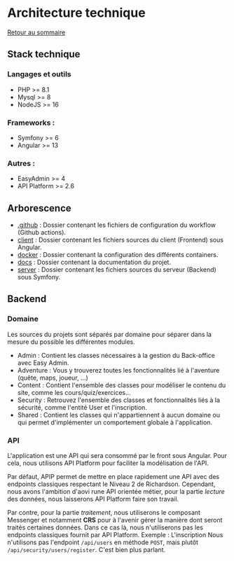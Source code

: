 # Architecture technique

[Retour au sommaire](index.md)

## Stack technique
### Langages et outils
- PHP >= 8.1
- Mysql >= 8
- NodeJS >= 16

### Frameworks :
- Symfony >= 6
- Angular >= 13

### Autres :
- EasyAdmin >= 4
- API Platform >= 2.6

## Arborescence
* [.github](../.github) : Dossier contenant les fichiers de configuration du workflow (Github actions).
* [client](../client) : Dossier contenant les fichiers sources du client (Frontend) sous Angular.
* [docker](../docker) : Dossier contenant la configuration des différents containers.
* [docs](../docs) : Dossier contenant la documentation du projet.
* [server](../server) : Dossier contenant les fichiers sources du serveur (Backend) sous Symfony.

## Backend

### Domaine
Les sources du projets sont séparés par domaine pour séparer dans la mesure du possible les différentes modules.

* Admin : Contient les classes nécessaires à la gestion du Back-office avec Easy Admin.
* Adventure : Vous y trouverez toutes les fonctionnalités lié à l'aventure (quête, maps, joueur, ...)
* Content : Contient l'ensemble des classes pour modéliser le contenu du site, comme les cours/quiz/exercices...
* Security : Retrouvez l'ensemble des classes et fonctionnalités liés à la sécurité, comme l'entité User et l'inscription.
* Shared : Contient les classes qui n'appartiennent à aucun domaine ou qui permet d'implémenter un comportement globale à l'application.

### API
L'application est une API qui sera consommé par le front sous Angular. Pour cela, nous utilisons API Platform pour faciliter la modélisation de l'API.

Par défaut, APIP permet de mettre en place rapidement une API avec des endpoints classiques respectant le Niveau 2 de Richardson.
Cependant, nous avons l'ambition d'aovi rune API orientée métier, pour la partie *lecture* des données, nous laisserons API Platform faire son travail.

Par contre, pour la partie *traitement*, nous utiliserons le composant Messenger et notamment **CRS** pour à l'avenir gérer la manière dont seront traités certaines données.
Dans ce cas là, nous n'utiliserons pas les endpoints classiques fournit par API Platform.
Exemple : L'inscription
Nous n'utilisons pas l'endpoint `/api/users` en méthode `POST`, mais plutôt `/api/security/users/register`. C'est bien plus parlant.
